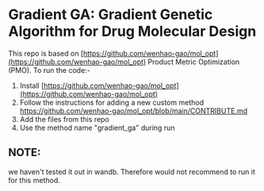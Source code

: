 # Gradient GA: Gradient Genetic Algorithm for Drug Molecular Design

This repo is based on [https://github.com/wenhao-gao/mol_opt](https://github.com/wenhao-gao/mol_opt) Product Metric Optimization (PMO). 
To run the code:-
1. Install [https://github.com/wenhao-gao/mol_opt](https://github.com/wenhao-gao/mol_opt)
2. Follow the instructions for adding a new custom method https://github.com/wenhao-gao/mol_opt/blob/main/CONTRIBUTE.md
3. Add the files from this repo
4. Use the method name "gradient_ga" during run

## NOTE: 
we haven't tested it out in wandb. Therefore would not recommend to run it for this method.

